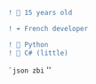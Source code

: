 ```diff
! 👀 15 years old
```

```diff
! ☔️ French developer 
```

```diff
! 🐍 Python
! 🔫 C# (little)
```

`` `json
   zbi
`` ''
